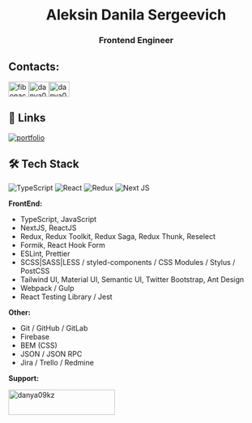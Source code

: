 <h1 align="center">Aleksin Danila Sergeevich</h1>
<h3 align="center">Frontend Engineer</h3>

## Contacts:
<p align="left"><a href="https://instagram.com/fibonachi" target="blank"><img align="center" src="https://raw.githubusercontent.com/rahuldkjain/github-profile-readme-generator/master/src/images/icons/Social/instagram.svg" alt="fibonachi" height="30" width="40" /></a><a href="https://discord.gg/danya09kz#0538" target="blank"><img align="center" src="https://raw.githubusercontent.com/rahuldkjain/github-profile-readme-generator/master/src/images/icons/Social/discord.svg" alt="danya09kz#0538" height="30" width="40" /></a><a href="https://www.leetcode.com/danya09kz" target="blank"><img align="center" src="https://raw.githubusercontent.com/rahuldkjain/github-profile-readme-generator/master/src/images/icons/Social/leet-code.svg" alt="danya09kz" height="30" width="40" /></a>
</p>




## 🔗 Links
[![portfolio](https://img.shields.io/badge/my_portfolio-000?style=for-the-badge&logo=ko-fi&logoColor=white)](https://martians.kz)

## 🛠 Tech Stack

<p>
  <img alt="TypeScript" src="https://img.shields.io/badge/-TypeScript-007ACC?style=for-the-badge&logo=typescript&logoColor=white" />
  <img alt="React" src="https://img.shields.io/badge/-React-45b8d8?style=for-the-badge&logo=react&logoColor=white" />
  <img alt="Redux" src="https://img.shields.io/badge/-Redux-764ABC?style=for-the-badge&logo=redux&logoColor=white" />
  <img alt="Next JS" src="https://img.shields.io/badge/-Next_JS-000000?style=for-the-badge&logo=nextjs&logoColor=white" />
  
</p>

**FrontEnd:**
- TypeScript, JavaScript
- NextJS, ReactJS
- Redux, Redux Toolkit, Redux Saga, Redux Thunk, Reselect
- Formik, React Hook Form
- ESLint, Prettier
- SCSS|SASS|LESS / styled-components / CSS Modules / Stylus / PostCSS
- Tailwind UI, Material UI, Semantic UI, Twitter Bootstrap, Ant Design
- Webpack / Gulp
- React Testing Library / Jest

**Other:**
- Git / GitHub / GitLab
- Firebase
- BEM (CSS)
- JSON / JSON RPC
- Jira / Trello / Redmine

**Support:**
<p><a href="https://www.buymeacoffee.com/danya09kz"> <img align="left" src="https://cdn.buymeacoffee.com/buttons/v2/default-yellow.png" height="50" width="210" alt="danya09kz" /></a></p>

